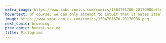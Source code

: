 ```yaml
---
extra_image: https://www.smbc-comics.com/comics/1504701700-20170906after.png
hovertext: Of course, we can only attempt to intuit that it hates itself, but we have robust circumstantial evidence.
image: https://www.smbc-comics.com/comics/1504701670-20170906.png
next_comic: browning
prev_comic: honest-sex-ed
title: Pictograms
---
```


